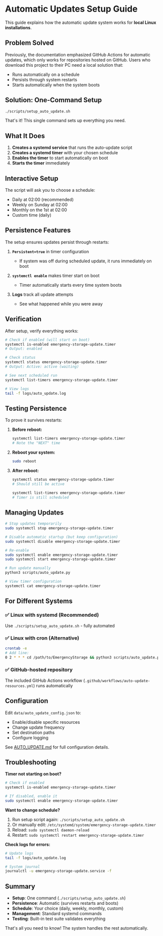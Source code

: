 # Automatic Updates Setup Guide

This guide explains how the automatic update system works for **local Linux installations**.

## Problem Solved

Previously, the documentation emphasized GitHub Actions for automatic updates, which only works for repositories hosted on GitHub. Users who download this project to their PC need a local solution that:
- Runs automatically on a schedule
- Persists through system restarts
- Starts automatically when the system boots

## Solution: One-Command Setup

```bash
./scripts/setup_auto_update.sh
```

That's it! This single command sets up everything you need.

## What It Does

1. **Creates a systemd service** that runs the auto-update script
2. **Creates a systemd timer** with your chosen schedule
3. **Enables the timer** to start automatically on boot
4. **Starts the timer** immediately

## Interactive Setup

The script will ask you to choose a schedule:
- Daily at 02:00 (recommended)
- Weekly on Sunday at 02:00
- Monthly on the 1st at 02:00
- Custom time (daily)

## Persistence Features

The setup ensures updates persist through restarts:

1. **`Persistent=true`** in timer configuration
   - If system was off during scheduled update, it runs immediately on boot
   
2. **`systemctl enable`** makes timer start on boot
   - Timer automatically starts every time system boots
   
3. **Logs** track all update attempts
   - See what happened while you were away

## Verification

After setup, verify everything works:

```bash
# Check if enabled (will start on boot)
systemctl is-enabled emergency-storage-update.timer
# Output: enabled

# Check status
systemctl status emergency-storage-update.timer
# Output: Active: active (waiting)

# See next scheduled run
systemctl list-timers emergency-storage-update.timer

# View logs
tail -f logs/auto_update.log
```

## Testing Persistence

To prove it survives restarts:

1. **Before reboot:**
   ```bash
   systemctl list-timers emergency-storage-update.timer
   # Note the "NEXT" time
   ```

2. **Reboot your system:**
   ```bash
   sudo reboot
   ```

3. **After reboot:**
   ```bash
   systemctl status emergency-storage-update.timer
   # Should still be active
   
   systemctl list-timers emergency-storage-update.timer
   # Timer is still scheduled
   ```

## Managing Updates

```bash
# Stop updates temporarily
sudo systemctl stop emergency-storage-update.timer

# Disable automatic startup (but keep configuration)
sudo systemctl disable emergency-storage-update.timer

# Re-enable
sudo systemctl enable emergency-storage-update.timer
sudo systemctl start emergency-storage-update.timer

# Run update manually
python3 scripts/auto_update.py

# View timer configuration
systemctl cat emergency-storage-update.timer
```

## For Different Systems

### ✅ Linux with systemd (Recommended)
Use `./scripts/setup_auto_update.sh` - fully automated

### ✅ Linux with cron (Alternative)
```bash
crontab -e
# Add line:
0 2 * * * cd /path/to/EmergencyStorage && python3 scripts/auto_update.py
```

### ✅ GitHub-hosted repository
The included GitHub Actions workflow (`.github/workflows/auto-update-resources.yml`) runs automatically

## Configuration

Edit `data/auto_update_config.json` to:
- Enable/disable specific resources
- Change update frequency
- Set destination paths
- Configure logging

See [AUTO_UPDATE.md](../docs/AUTO_UPDATE.md) for full configuration details.

## Troubleshooting

**Timer not starting on boot?**
```bash
# Check if enabled
systemctl is-enabled emergency-storage-update.timer

# If disabled, enable it
sudo systemctl enable emergency-storage-update.timer
```

**Want to change schedule?**
1. Run setup script again: `./scripts/setup_auto_update.sh`
2. Or manually edit: `/etc/systemd/system/emergency-storage-update.timer`
3. Reload: `sudo systemctl daemon-reload`
4. Restart: `sudo systemctl restart emergency-storage-update.timer`

**Check logs for errors:**
```bash
# Update logs
tail -f logs/auto_update.log

# System journal
journalctl -u emergency-storage-update.service -f
```

## Summary

- **Setup**: One command (`./scripts/setup_auto_update.sh`)
- **Persistence**: Automatic (survives restarts and boots)
- **Schedule**: Your choice (daily, weekly, monthly, custom)
- **Management**: Standard systemd commands
- **Testing**: Built-in test suite validates everything

That's all you need to know! The system handles the rest automatically.
